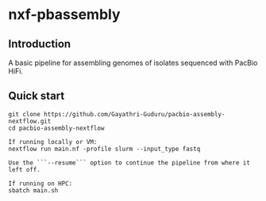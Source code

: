 # nxf-pbassembly

## Introduction
A basic pipeline for assembling genomes of isolates sequenced with PacBio HiFi. 

## Quick start
```
git clone https://github.com/Gayathri-Guduru/pacbio-assembly-nextflow.git
cd pacbio-assembly-nextflow

If running locally or VM:
nextflow run main.nf -profile slurm --input_type fastq

Use the ```--resume``` option to continue the pipeline from where it left off.

If running on HPC:
sbatch main.sh
```
